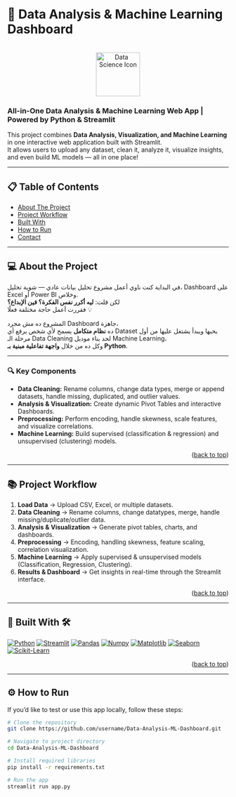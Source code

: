 <!-- To Bring back the link to the top--> 
<a name="readme-top"></a>

# 🧠 Data Analysis & Machine Learning Dashboard

<br />
<div align="center">
  <img src="https://cdn-icons-png.flaticon.com/512/2203/2203124.png" alt="Data Science Icon" width="100" height="100">
</div>

###  All-in-One Data Analysis & Machine Learning Web App | Powered by Python & Streamlit

This project combines **Data Analysis, Visualization, and Machine Learning** in one interactive web application built with Streamlit.  
It allows users to upload any dataset, clean it, analyze it, visualize insights, and even build ML models — all in one place!

---

## 📋 Table of Contents
- [About The Project](#about-the-project-)
- [Project Workflow](#project-workflow-)
- [Built With](#built-with-️)
- [How to Run](#how-to-run-)
- [Contact](#contact-)

---

## 💻 About the Project

في البداية كنت ناوي أعمل مشروع تحليل بيانات عادي — شوية تحليل، Dashboard على Excel أو Power BI وخلاص.  
لكن قلت: **ليه أكرر نفس الفكرة؟ فين الإبداع؟**  
فقررت أعمل حاجة مختلفة فعلًا 💡  

المشروع ده مش مجرد Dashboard جاهزة،  
ده **نظام متكامل** يسمح لأي شخص يرفع أي Dataset يحبها ويبدأ يشتغل عليها من أول مرحلة الـ Data Cleaning لحد بناء موديل Machine Learning،  
وكل ده من خلال **واجهة تفاعلية مبنية بـ Python**.

---

### 🔍 Key Components
- **Data Cleaning:** Rename columns, change data types, merge or append datasets, handle missing, duplicated, and outlier values.  
- **Analysis & Visualization:** Create dynamic Pivot Tables and interactive Dashboards.  
- **Preprocessing:** Perform encoding, handle skewness, scale features, and visualize correlations.  
- **Machine Learning:** Build supervised (classification & regression) and unsupervised (clustering) models.  

<p align="right">(<a href="#readme-top">back to top</a>)</p>

---

## 📚 Project Workflow

1. **Load Data** → Upload CSV, Excel, or multiple datasets.  
2. **Data Cleaning** → Rename columns, change datatypes, merge, handle missing/duplicate/outlier data.  
3. **Analysis & Visualization** → Generate pivot tables, charts, and dashboards.  
4. **Preprocessing** → Encoding, handling skewness, feature scaling, correlation visualization.  
5. **Machine Learning** → Apply supervised & unsupervised models (Classification, Regression, Clustering).  
6. **Results & Dashboard** → Get insights in real-time through the Streamlit interface.  

<p align="right">(<a href="#readme-top">back to top</a>)</p>

---

## 🧩 Built With 🛠️

[![Python](https://img.shields.io/badge/Python-FFD43B?style=for-the-badge&logo=python&logoColor=blue)](https://www.python.org)
[![Streamlit](https://img.shields.io/badge/Streamlit-FF4B4B?style=for-the-badge&logo=Streamlit&logoColor=white)](https://streamlit.io)
[![Pandas](https://img.shields.io/badge/Pandas-2C2D72?style=for-the-badge&logo=pandas&logoColor=white)](https://pandas.pydata.org)
[![Numpy](https://img.shields.io/badge/Numpy-777BB4?style=for-the-badge&logo=numpy&logoColor=white)](https://numpy.org)
[![Matplotlib](https://img.shields.io/badge/Matplotlib-11557C?style=for-the-badge&logo=Plotly&logoColor=white)](https://matplotlib.org)
[![Seaborn](https://img.shields.io/badge/Seaborn-0A6EBD?style=for-the-badge&logoColor=white)](https://seaborn.pydata.org)
[![Scikit-Learn](https://img.shields.io/badge/Scikit_Learn-F7931E?style=for-the-badge&logo=scikit-learn&logoColor=white)](https://scikit-learn.org)

<p align="right">(<a href="#readme-top">back to top</a>)</p>

---

## ⚙️ How to Run

If you’d like to test or use this app locally, follow these steps:

```bash
# Clone the repository
git clone https://github.com/username/Data-Analysis-ML-Dashboard.git

# Navigate to project directory
cd Data-Analysis-ML-Dashboard

# Install required libraries
pip install -r requirements.txt

# Run the app
streamlit run app.py
